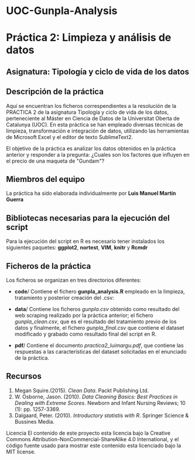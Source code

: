 # UOC-Gunpla-Analysis

# Práctica 2: Limpieza y análisis de datos

## Asignatura: Tipología y ciclo de vida de los datos

## Descripción de la práctica

Aquí se encuentran los ficheros correspendientes a la resolución de la PRACTICA 2 de la asignatura Tipología y ciclo de vida de los datos, perteneciente al Máster en Ciencia de Datos de la Universitat Oberta de Catalunya (UOC).
En esta práctica se han empleado diversas técnicas de limpieza, transformación e integración de datos, utilizando las herramientas de Microsoft Excel y el editor de texto SublimeText2.

El objetivo de la práctica es analizar los datos obtenidos en la práctica anterior y responder a la pregunta: ¿Cuales son los factores que influyen en el precio de una maqueta de "Gundam"?

## Miembros del equipo

La práctica ha sido elaborada individualmente por **Luis Manuel Martín Guerra**

## Bibliotecas necesarias para la ejecución del script

Para la ejecución del script en R es necesario tener instalados los siguientes paquetes: **ggplot2**, **nortest**, **VIM**, **knitr** y **Rcmdr**


## Ficheros de la práctica

Los ficheros se organizan en tres directorios diferentes:

* **code**/ Contiene el fichero **gunpla_analysis.R** empleado en la limpieza, tratamiento y posterior creación del .csv:
  
     
* **data**/ Contiene los ficheros _gunpla.csv_ obtenido como resultado del web scraping realizado por la práctica anterior; el fichero _gunpla_clean.csv_, que es el resultado del tratamiento previo de los datos y finalmente, el fichero _gunpla_final.csv_ que contiene el dataset modificado y grabado como resultado final del script en R.

* **pdf**/ Contiene el documento _practica2_luimargu.pdf_, que contiene las respuestas a las características del dataset solicitadas en el enunciado de la práctica. 

## Recursos

1. Megan Squire.(2015). _Clean Data_. Packt Publishing Ltd.
2. W. Osborne, Jason. (2010). _Data Cleaning Basics: Best Practices in Dealing with Extreme Scores_. Newborn and Infant Nursing Reviews; 10 (1): pp. 1257-3369.
3. Dalgaard, Peter. (2010). _Introductory statistis with R_. Springer Science & Bussines Media.


Licencia
El contenido de este proyecto esta licencia bajo la Creative Commons Attribution-NonCommercial-ShareAlike 4.0 International, y el código fuente usado para mostrar este contenido esta licenciado bajo la MIT license.
